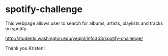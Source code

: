 # spotify-challenge
This webpage allows user to search for albums, artists, playlists and tracks on spotify.

http://students.washington.edu/yeqinl/info343/spotify-challenge/

Thank you Kristen!